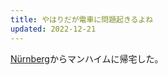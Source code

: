 ```yaml
---
title: やはりだが電車に問題起きるよね
updated: 2022-12-21
---
```


[Nürnberg](https://sotaro.io/travel/2022-12-20-rothenburg)からマンハイムに帰宅した。
